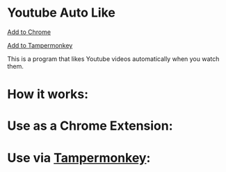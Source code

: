 
# Youtube Auto Like

[Add to Chrome](#use-as-a-chrome-extension)

[Add to Tampermonkey](#use-via-tampermonkey)

This is a program that likes Youtube videos automatically when you watch them.



# How it works:


# Use as a Chrome Extension:

# Use via [Tampermonkey](https://chrome.google.com/webstore/detail/tampermonkey/dhdgffkkebhmkfjojejmpbldmpobfkfo?hl=en):
